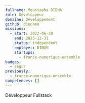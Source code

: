 ```yaml
---
fullname: Moustapha DIENA
role: Développeur
domaine: Développement
github: dienamo
missions:
  - start: 2022-06-20
    end: 2025-12-31
    status: independent
    employer: DINUM
    startups:
      - france-numerique-ensemble
badges:
  - segur
previously:
  - france-numerique-ensemble
competences: []
---
```

Développeur Fullstack
